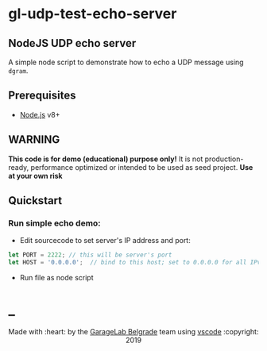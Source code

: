# gl-udp-test-echo-server

## NodeJS UDP echo server

A simple node script to demonstrate how to echo a UDP message using `dgram`.


## Prerequisites
* [Node.js](https://nodejs.org/en/) v8+


## WARNING
**This code is for demo (educational) purpose only!** It is not production-ready, performance optimized or intended to be used as seed project.  **Use at your own risk**

## Quickstart

### Run simple echo demo:

- Edit sourcecode to set server&apos;s IP address and port: 

```js
let PORT = 2222; // this will be server's port
let HOST = '0.0.0.0';  // bind to this host; set to 0.0.0.0 for all IPv4 addresses(gateways), or to a specific IP (local)
```

-  Run file as node script


# _
<p align="center">Made with :heart: by the <a href="https://garagelab.rs">GarageLab Belgrade</a> team using <a href="https://code.visualstudio.com/">vscode</a> :copyright: 2019</p>
